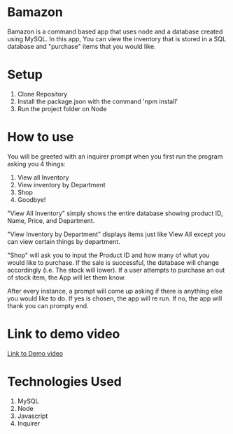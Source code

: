 # Bamazon

Bamazon is a command based app that uses node and a database created using MySQL. In this app, You can view the inventory that is stored in a SQL database and "purchase" items that you would like.

# Setup

1. Clone Repository
2. Install the package.json with the command 'npm install'
3. Run the project folder on Node

# How to use
You will be greeted with an inquirer prompt when you first run the program asking you 4 things:

1. View all Inventory
2. View inventory by Department
3. Shop
4. Goodbye!

"View All Inventory" simply shows the entire database showing product ID, Name, Price, and Department.

"View Inventory by Department" displays items just like View All except you can view certain things by department.

"Shop" will ask you to input the Product ID and how many of what you would like to purchase. If the sale is successful, the database will change accordingly (i.e. The stock will lower). If a user attempts to purchase an out of stock item, the App will let them know.

After every instance, a prompt will come up asking if there is anything else you would like to do. If yes is chosen, the app will re run. If no, the app will thank you can prompty end.

# Link to demo video

[Link to Demo video](https://drive.google.com/file/d/1NiomM5HARE6u-PHeF31shWea1I2nsHja/view)

# Technologies Used

1. MySQL
2. Node
3. Javascript
4. Inquirer
